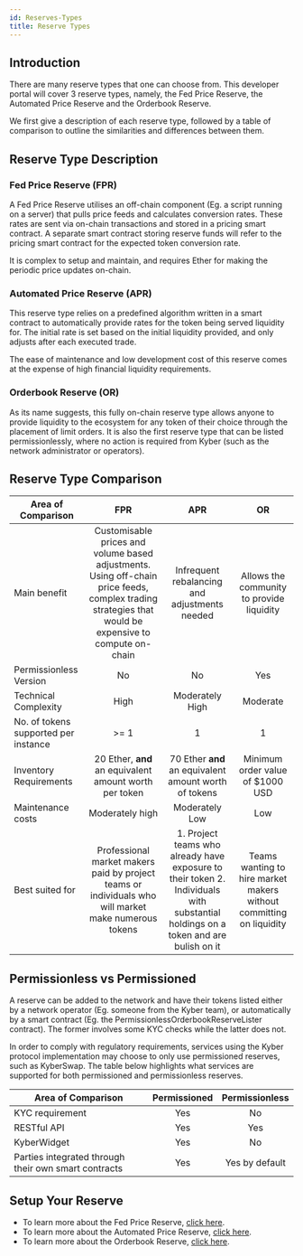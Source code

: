 ```yaml
---
id: Reserves-Types
title: Reserve Types
---
```

## Introduction
There are many reserve types that one can choose from. This developer portal will cover 3 reserve types, namely, the Fed Price Reserve, the Automated Price Reserve and the Orderbook Reserve.

We first give a description of each reserve type, followed by a table of comparison to outline the similarities and differences between them.

## Reserve Type Description
### Fed Price Reserve (FPR)
A Fed Price Reserve utilises an off-chain component (Eg. a script running on a server) that pulls price
feeds and calculates conversion rates. These rates are sent via on-chain transactions and stored in a pricing smart contract. A separate smart contract storing reserve funds will refer to the pricing smart contract for the expected token conversion rate.

It is complex to setup and maintain, and requires Ether for making the periodic price updates on-chain.

### Automated Price Reserve (APR)
This reserve type relies on a predefined algorithm written in a smart contract to automatically provide rates for the token being served liquidity for. The initial rate is set based on the initial liquidity provided, and only adjusts after each executed trade.

The ease of maintenance and low development cost of this reserve comes at the expense of high financial liquidity requirements.

### Orderbook Reserve (OR)
As its name suggests, this fully on-chain reserve type allows anyone to provide liquidity to the ecosystem for any token of their choice through the placement of limit orders. It is also the first reserve type that can be listed permissionlessly, where no action is required from Kyber (such as the network administrator or operators).

## Reserve Type Comparison
| Area of Comparison |      FPR       |      APR       |     OR     |
| ------------------ |:---------------------:|:---------------------:|:-----------------------:|
| Main benefit | Customisable prices and volume based adjustments. Using off-chain price feeds, complex trading strategies that would be expensive to compute on-chain | Infrequent rebalancing and adjustments needed | Allows the community to provide liquidity |
| Permissionless Version  |     No    |     No    |      Yes     |
| Technical Complexity    |     High   | Moderately High |     Moderate    |
| No. of tokens supported per instance | >= 1   |     1     |      1       |
| Inventory Requirements | 20 Ether, <b>and</b> an equivalent amount worth per token | 70 Ether <b>and</b> an equivalent amount worth of tokens | Minimum order value of $1000 USD |     
| Maintenance costs | Moderately high | Moderately Low | Low |
| Best suited for | Professional market makers paid by project teams or individuals who will market make numerous tokens | 1. Project teams who already have exposure to their token 2. Individuals with substantial holdings on a token and are bulish on it | Teams wanting to hire market makers without committing on liquidity |

## Permissionless vs Permissioned
A reserve can be added to the network and have their tokens listed either by a network operator (Eg. someone from the Kyber team), or automatically by a smart contract (Eg. the PermissionlessOrderbookReserveLister contract). The former involves some KYC checks while the latter does not.

In order to comply with regulatory requirements, services using the Kyber protocol implementation may choose to only use permissioned reserves, such as KyberSwap. The table below highlights what services are supported for both permissioned and permissionless reserves.

| Area of Comparison | Permissioned | Permissionless |
| ------------------ |:---------------------:|:---------------------:|
| KYC requirement | Yes | No |
| RESTful API | Yes | Yes |
| KyberWidget | Yes | No |
| Parties integrated through their own smart contracts | Yes | Yes by default |

## Setup Your Reserve
- To learn more about the Fed Price Reserve, [click here](guide-fedpricereserves.md).
- To learn more about the Automated Price Reserve, [click here](guide-automatedreserves.md).
- To learn more about the Orderbook Reserve, [click here](guide-orderbookreserves.md).
